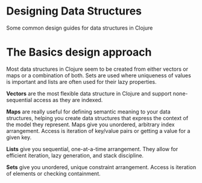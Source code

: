 # Designing Data Structures

Some common design guides for data structures in Clojure 

# The Basics design approach 

Most data structures in Clojure seem to be created from either vectors or maps or a combination of both.  Sets are used where uniqueness of values is important and lists are often used for their lazy properties.

**Vectors** are the most flexible data structure in Clojure and support none-sequential access as they are indexed.

**Maps** are really useful for defining semantic meaning to your data structures, helping you create data structures that express the context of the model they represent.  Maps give you unordered, arbitrary index arrangement. Access is iteration of key/value pairs or getting a value for a given key.

**Lists** give you sequential, one-at-a-time arrangement. They allow for efficient iteration, lazy generation, and stack discipline.

**Sets** give you unordered, unique constraint arrangement. Access is iteration of elements or checking containment.
